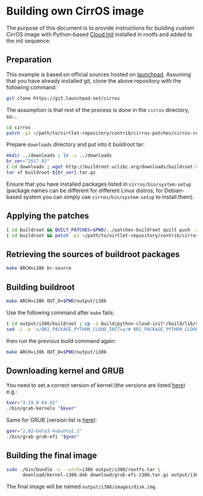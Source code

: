 # Building own CirrOS image

The purpose of this document is to provide instructions for building
custom CirrOS image with Python-based [Cloud Init](http://cloudinit.readthedocs.io/en/latest/)
installed in rootfs and added to the init sequence.


## Preparation
This example is based on official sources hosted on [launchpad](https://git.launchpad.net/cirros).
Assuming that you have already installed git, clone the above repository with
the following command:

```sh
git clone https://git.launchpad.net/cirros
```

The assumption is that rest of the process is done in the `cirros` directory, so...

```sh
cd cirros
patch -p1 </path/to/virtlet-repository/contrib/cirros-patches/cirros-repo.diff
```

Prepare `downloads` directory and put into it buildroot tar:

```sh
mkdir ../downloads ; ln -s ../downloads
br_ver="2017.02"
( cd downloads ; wget http://buildroot.uclibc.org/downloads/buildroot-${br_ver}.tar.gz )
tar xf buildroot-${br_ver}.tar.gz
```

Ensure that you have installed packages listed in `cirros/bin/system-setup`
(package names can be different for different Linux distros, for Debian-based
system you can simply use `cirros/bin/system-setup` to install them).

## Applying the patches

```sh
( cd buildroot && QUILT_PATCHES=$PWD/../patches-buildroot quilt push -a )
( cd buildroot && patch -p1 </path/to/virtlet-repository/contrib/cirros-patches/buildroot.diff )
```

## Retrieving the sources of buildroot packages

```sh
make ARCH=i386 br-source
```

## Building buildroot

```sh
make ARCH=i386 OUT_D=$PWD/output/i386
```

Use the following command after `make` fails:

```sh
( cd output/i386/buildroot ; cp -a build/python-cloud-init*/build/lib/cloudinit target/usr/lib/python2.7/site-packages )
sed -i -e 's/BR2_PACKAGE_PYTHON_CLOUD_INIT=y/# BR2_PACKAGE_PYTHON_CLOUD_INIT is not set/' conf/buildroot-i386.config
```

then run the previous build command again:

```sh
make ARCH=i386 OUT_D=$PWD/output/i386
```

## Downloading kernel and GRUB

You need to set a correct version of kernel (the versions are listed
[here](https://launchpad.net/ubuntu/+source/linux)) e.g.:

```sh
kver="3.19.0-84.92"
./bin/grab-kernels "$kver"
```

Same for GRUB (version list is [here](https://launchpad.net/ubuntu/+source/grub2)):

```sh
gver="2.02~beta3-4ubuntu2.2"
./bin/grab-grub-efi "$gver"
```

## Building the final image

```sh
sudo ./bin/bundle -v --arch=i386 output/i386/rootfs.tar \
      download/kernel-i386.deb download/grub-efi-i386.tar.gz output/i386/images
```

The final image will be named `output/i386/images/disk.img`.
